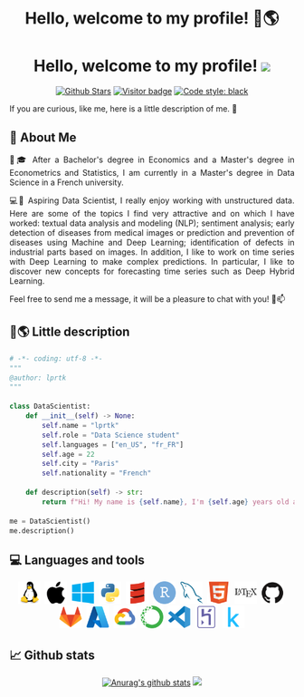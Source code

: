 <h1 align="center">Hello, welcome to my profile! 👋🌎</h1>

<h1 align="center">Hello, welcome to my profile! <img src="https://media.giphy.com/media/hvRJCLFzcasrR4ia7z/giphy.gif" width="10px"/></h1>


<p align="center"> 
<a href="https://github.com/lprtk/me/stargazers"><img alt="Github Stars" src="https://img.shields.io/github/stars/lprtk/me"></a> 
<a href="https://github.com/lprtk/me/"><img alt="Visitor badge" src="https://visitor-badge.glitch.me/badge?page_id=lprtk.visitor-badge&left_color=red&right_color=blueviolet"></a> 
<a href="https://github.com/lprtk/me/"><img alt="Code style: black" src="https://img.shields.io/badge/code%20style-black-000000.svg"></a> 
</p>


<p align="justify">If you are curious, like me, here is a little description of me. 👀<p>

<a id="section01"></a> 
## 🤝 About Me

<p align="justify">🧑🎓 After a Bachelor's degree in Economics and a Master's degree in Econometrics and Statistics, I am currently in a Master's degree in Data Science in a French university.<p>

<p align="justify">💻🌱 Aspiring Data Scientist, I really enjoy working with unstructured data. Here are some of the topics I find very attractive and on which I have worked: textual data analysis and modeling (NLP); sentiment analysis; early detection of diseases from medical images or prediction and prevention of diseases using Machine and Deep Learning; identification of defects in industrial parts based on images. In addition, I like to work on time series with Deep Learning to make complex predictions. In particular, I like to discover new concepts for forecasting time series such as Deep Hybrid Learning.<p>

<p align="justify">Feel free to send me a message, it will be a pleasure to chat with you! 🙂📫<p>
 

<a id="section02"></a> 
## 👋🌎 Little description
```python
# -*- coding: utf-8 -*-
"""
@author: lprtk
"""

class DataScientist:
    def __init__(self) -> None:
        self.name = "lprtk"
        self.role = "Data Science student"
        self.languages = ["en_US", "fr_FR"]
        self.age = 22
        self.city = "Paris"
        self.nationality = "French"

    def description(self) -> str:
        return f"Hi! My name is {self.name}, I'm {self.age} years old and I'm a {self.nationality} {self.role} in {self.city}"

me = DataScientist()
me.description()
```

<a id="section03"></a> 
## 💻 Languages and tools

<p align="center">
<img src="https://github.com/devicons/devicon/blob/master/icons/linux/linux-original.svg" title="Linux" alt="Linux" width="40" height="40"/>&nbsp;
<img src="https://github.com/devicons/devicon/blob/master/icons/apple/apple-original.svg" title="Apple" alt="Apple" width="40" height="40"/>&nbsp;
<img src="https://github.com/devicons/devicon/blob/master/icons/windows8/windows8-original.svg" title="Windows" alt="Windows" width="40" height="40"/>&nbsp;
<img src="https://github.com/devicons/devicon/blob/master/icons/python/python-original.svg" title="Python" alt="Python" width="40" height="40"/>&nbsp;
<img src="https://github.com/devicons/devicon/blob/master/icons/scala/scala-original.svg" title="Scala" alt="Scala" width="40" height="40"/>&nbsp;
<img src="https://github.com/devicons/devicon/blob/master/icons/rstudio/rstudio-original.svg" title="Rstudio" alt="Rstudio" width="40" height="40"/>&nbsp;
<img src="https://github.com/devicons/devicon/blob/master/icons/mysql/mysql-original.svg"  title="Mysql" alt="Mysql" width="40" height="40"/>&nbsp;
<img src="https://github.com/devicons/devicon/blob/master/icons/html5/html5-original.svg" title="HTML5" alt="HTML" width="40" height="40"/>&nbsp;
<img src="https://github.com/devicons/devicon/blob/master/icons/latex/latex-original.svg" title="Latex" alt="Latex" width="40" height="40"/>&nbsp;
<img src="https://github.com/devicons/devicon/blob/master/icons/github/github-original.svg" title="Github" alt="Github" width="40" height="40"/>&nbsp;
<img src="https://github.com/devicons/devicon/blob/master/icons/gitlab/gitlab-original.svg" title="Gitlab" alt="Gitlab" width="40" height="40"/>&nbsp;
<img src="https://github.com/devicons/devicon/blob/master/icons/azure/azure-original.svg" title="Azure" alt="Azure" width="40" height="40"/>&nbsp;
<img src="https://github.com/devicons/devicon/blob/master/icons/googlecloud/googlecloud-original.svg" title="Googlecloud" alt="Googlecloud" width="40" height="40"/>&nbsp;
<img src="https://github.com/devicons/devicon/blob/master/icons/anaconda/anaconda-original.svg" title="Anaconda" alt="Anaconda" width="40" height="40"/>&nbsp;
<img src="https://github.com/devicons/devicon/blob/master/icons/vscode/vscode-original.svg" title="Vscode" alt="Vscode" width="40" height="40"/>&nbsp;
<img src="https://github.com/devicons/devicon/blob/master/icons/heroku/heroku-original.svg" title="Heroku" alt="Heroku" width="40" height="40"/>&nbsp;
<img src="https://github.com/devicons/devicon/blob/master/icons/kaggle/kaggle-original.svg" title="Kaggle" alt="Kaggle" width="40" height="40"/>
</p>

<a id="section04"></a> 
## 📈 Github stats

<p align="center">
<a href="https://github.com/lprtk/github-readme-stats"><img alt="Anurag's github stats" src="https://github-readme-stats.vercel.app/api?username=lprtk&show_icons=true&theme=tokyonight&hide_border=true"></a>
<a href="https://github.com/lprtk/github-readme-stats"><img src="https://github-readme-stats.vercel.app/api/top-langs/?username=lprtk&theme=tokyonight&hide_border=true"></a>
</p>



